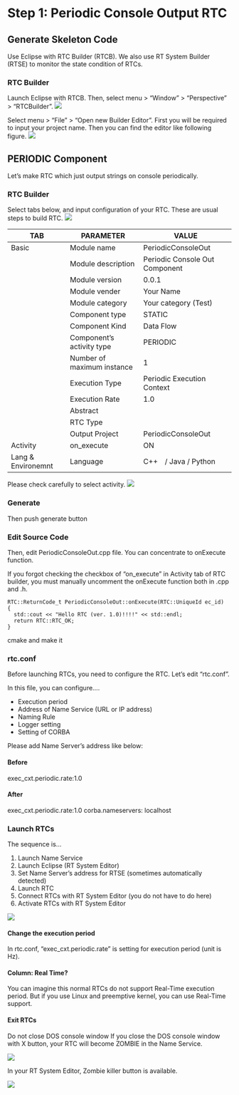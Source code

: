 # Step 1: Periodic Console Output RTC

## Generate Skeleton Code
Use Eclipse with RTC Builder (RTCB). We also use RT System Builder (RTSE) to monitor the state condition of RTCs.

### RTC Builder
Launch Eclipse with RTCB.
Then, select menu > “Window” > “Perspective” > “RTCBuilder”.
![](image/1.png) 

Select menu > “File” > “Open new Builder Editor”.
First you will be required to input your project name.
Then you can find the editor like following figure.
![](image/2.png) 

## PERIODIC Component
Let’s make RTC which just output strings on console periodically.

### RTC Builder
Select tabs below, and input configuration of your RTC. These are usual steps to build RTC.
![](image/3.png) 

| TAB | PARAMETER | VALUE |
|---|---|---|
| Basic | Module name | PeriodicConsoleOut |
| | Module description | Periodic Console Out Component |
| | Module version | 0.0.1 |
| | Module vender | Your Name |
| | Module category | Your category (Test) |
| | Component type | STATIC |
| | Component Kind | Data Flow |
| | Component’s activity type | PERIODIC |
| | Number of maximum instance | 1 |
| | Execution Type | Periodic Execution Context |
| | Execution Rate | 1.0 |
| | Abstract | |
| | RTC Type | |
| | Output Project | PeriodicConsoleOut |
| Activity | on_execute | ON |
| Lang & Environemnt | Language | C++　/ Java / Python |

Please check carefully to select activity.
![](image/4.png) 

### Generate
Then push generate button

### Edit Source Code
Then, edit PeriodicConsoleOut.cpp file.
You can concentrate to onExecute function.

If you forgot checking the checkbox of “on_execute” in Activity tab of RTC builder, you must manually uncomment the onExecute function both in .cpp and .h.
```
RTC::ReturnCode_t PeriodicConsoleOut::onExecute(RTC::UniqueId ec_id)
{
  std::cout << "Hello RTC (ver. 1.0)!!!!" << std::endl;
  return RTC::RTC_OK;
}
```
cmake and make it

### rtc.conf
Before launching RTCs, you need to configure the RTC. Let’s edit “rtc.conf”.

In this file, you can configure….

* Execution period
* Address of Name Service (URL or IP address)
* Naming Rule
* Logger setting
* Setting of CORBA

Please add Name Server’s address like below:

#### Before
exec_cxt.periodic.rate:1.0

#### After
exec_cxt.periodic.rate:1.0
corba.nameservers: localhost

### Launch RTCs
The sequence is…

1. Launch Name Service
1. Launch Eclipse (RT System Editor)
1. Set Name Server’s address for RTSE (sometimes automatically detected)
1. Launch RTC
1. Connect RTCs with RT System Editor (you do not have to do here)
1. Activate RTCs with RT System Editor

![](image/5.png) 

#### Change the execution period
In rtc.conf, “exec_cxt.periodic.rate” is setting for execution period (unit is Hz).

#### Column: Real Time?
You can imagine this normal RTCs do not support Real-Time execution period.
But if you use Linux and preemptive kernel, you can use Real-Time support.

#### Exit RTCs
Do not close DOS console window
If you close the DOS console window with X button, your RTC will become ZOMBIE in the Name Service.

![](image/6.jpg) 

In your RT System Editor, Zombie killer button is available.

![](image/7.jpg) 
